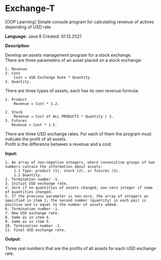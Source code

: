 # Exchange-T  
[OOP Learning] Simple console program for calculating revenue of actives depending of USD rate  

**Language:** Java 8
Created: 01.12.2021
  
**Description**
  
Develop an assets management program for a stock exchange.  
There are three parameters of an asset placed on a stock exchange:  
  
    1. Revenue.
    2. Cost
        Cost = USD Exchange Rate * Quantity.
    3. Quantity.

There are three types of assets, each has its own revenue formula:  

    1. Product
        Revenue = Cost * 1.2.

    2. Stock
        Revenue = Cost of ALL PRODUCTS * Quantity / 2.
    3. Futures
       Revenue = Cost * 1.5.

There are three USD exchange rates. For each of them the program must indicate the profit of all assets.  
Profit is the difference between a revenue and a cost.  

**Input:**

    1. An array of non-negative integers, where consecutive groups of two numbers contain the information about assets:
        1.1 Type: product (1), stock (2), or futures (3).
        1.2 Quantity.
    2. Termination number -1.
    3. Initial USD exchange rate.
    4. Zero if no quantities of assets changed; non-zero integer if some of quantities changed.
    5. If the previous parameter is non-zero, the array of integers as specified in item 1; the second number (quantity) in each pair is positive and is equal to the number of assets added.
    6. Termination number -1.
    7. New USD exchange rate.
    8. Same as in item 4.
    9. Same as in item 5.
    10. Termination number -1.
    11. Final USD exchange rate.
  
**Output:**  
  
Three real numbers that are the profits of all assets for each USD exchange rate.  
  
